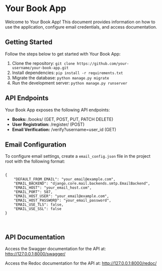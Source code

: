 <!DOCTYPE html>
<html lang="en">
<head>
    <meta charset="UTF-8">
    <meta name="viewport" content="width=device-width, initial-scale=1.0">
</head>
<body>
    <h1>Your Book App</h1>
    <p>
        Welcome to Your Book App! This document provides information on how to use the application, configure email credentials, and access documentation.
    </p>
    <h2>Getting Started</h2>
    <p>
        Follow the steps below to get started with Your Book App:
    </p>
    <ol>
        <li>Clone the repository: <code>git clone https://github.com/your-username/your-book-app.git</code></li>
        <li>Install dependencies: <code>pip install -r requirements.txt</code></li>
        <li>Migrate the database: <code>python manage.py migrate</code></li>
        <li>Run the development server: <code>python manage.py runserver</code></li>
    </ol>
    <h2>API Endpoints</h2>
    <p>
        Your Book App exposes the following API endpoints:
    </p>
    <ul>
        <li><strong>Books:</strong> /books/ (GET, POST, PUT, PATCH DELETE)</li>
        <li><strong>User Registration:</strong> /register/ (POST)</li>
        <li><strong>Email Verification:</strong> /verify?username=user_id (GET)</li>
    </ul>
    <h2>Email Configuration</h2>
    <p>
        To configure email settings, create a <code>email_config.json</code> file in the project root with the following format:
    </p>
    <pre>
        <code>
{
    "DEFAULT_FROM_EMAIL": "your_email@example.com",
    "EMAIL_BACKEND": "django.core.mail.backends.smtp.EmailBackend",
    "EMAIL_HOST": "your_email_host.com",
    "EMAIL_PORT": 587,
    "EMAIL_HOST_USER": "your_email@example.com",
    "EMAIL_HOST_PASSWORD": "your_email_password",
    "EMAIL_USE_TLS": false,
    "EMAIL_USE_SSL": false
}
        </code>
    </pre>
    <h2>API Documentation</h2>
    <p>
        Access the Swagger documentation for the API at: <a href="http://127.0.0.1:8000/swagger/" target="_blank">http://127.0.0.1:8000/swagger/</a>
    </p>
    <p>
        Access the Redoc documentation for the API at: <a href="http://127.0.0.1:8000/redoc/" target="_blank">http://127.0.0.1:8000/redoc/</a>
    </p>

</body>
</html>
